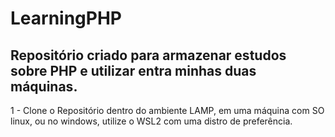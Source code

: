 # LearningPHP

## Repositório criado para armazenar estudos sobre PHP e utilizar entra minhas duas máquinas.

1 - Clone o Repositório dentro do ambiente LAMP, em uma máquina com SO linux, ou no windows, utilize o WSL2 com uma distro de preferência.

